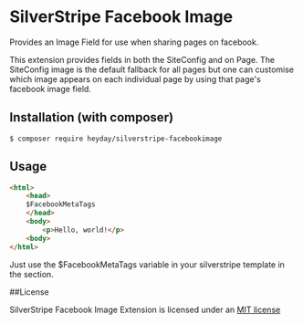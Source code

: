 # SilverStripe Facebook Image

Provides an Image Field for use when sharing pages on facebook.

This extension provides fields in both the SiteConfig and on Page. The SiteConfig image is the default fallback for all pages but one can customise which image appears on each individual page by using that page's facebook image field.


## Installation (with composer)

	$ composer require heyday/silverstripe-facebookimage

## Usage

```html
<html>
	<head>
	$FacebookMetaTags
	</head>
	<body>
		<p>Hello, world!</p>
	<body>
</html>
```

Just use the $FacebookMetaTags variable in your silverstripe template in the <head> section.

##License

SilverStripe Facebook Image Extension is licensed under an [MIT license](http://heyday.mit-license.org/)
